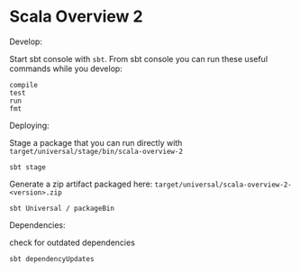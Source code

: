 Scala Overview 2
=================

Develop:

Start sbt console with `sbt`.
From sbt console you can run these useful commands while you develop:

    compile
    test
    run
    fmt

Deploying:

Stage a package that you can run
directly with `target/universal/stage/bin/scala-overview-2`

    sbt stage

Generate a zip artifact
packaged here: `target/universal/scala-overview-2-<version>.zip`

    sbt Universal / packageBin

Dependencies:

check for outdated dependencies

    sbt dependencyUpdates

